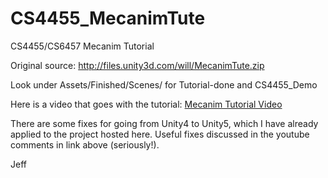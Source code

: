 # CS4455_MecanimTute
CS4455/CS6457 Mecanim Tutorial

Original source: <a href="http://files.unity3d.com/will/MecanimTute.zip">http://files.unity3d.com/will/MecanimTute.zip</a>

Look under Assets/Finished/Scenes/ for
Tutorial-done and CS4455_Demo 
 
Here is a video that goes with the tutorial: <a href="https://www.youtube.com/watch?v=Xx21y9eJq1U">Mecanim Tutorial Video</a>
 
There are some fixes for going from Unity4 to Unity5, which I have already applied to the project hosted here. Useful fixes discussed in the youtube comments in link above (seriously!).

Jeff
